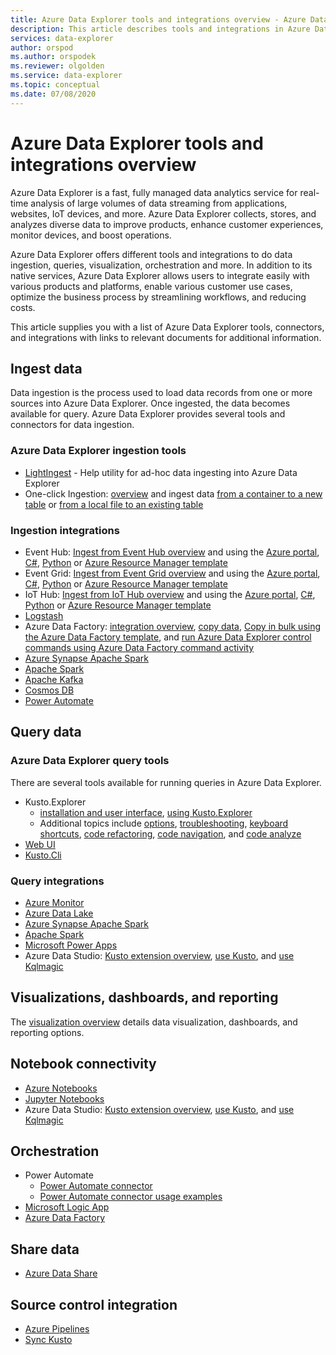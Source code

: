 ```yaml
---
title: Azure Data Explorer tools and integrations overview - Azure Data Explorer
description: This article describes tools and integrations in Azure Data Explorer.
services: data-explorer
author: orspod
ms.author: orspodek
ms.reviewer: olgolden
ms.service: data-explorer
ms.topic: conceptual
ms.date: 07/08/2020
---
```

# Azure Data Explorer tools and integrations overview

Azure Data Explorer is a fast, fully managed data analytics service for real-time analysis of large volumes of data streaming from applications, websites, IoT devices, and more. Azure Data Explorer collects, stores, and analyzes diverse data to improve products, enhance customer experiences, monitor devices, and boost operations. 

Azure Data Explorer offers different tools and integrations to do data ingestion, queries, visualization, orchestration and more. In addition to its native services, Azure Data Explorer allows users to integrate easily with various products and platforms, enable various customer use cases, optimize the business process by streamlining workflows, and reducing costs. 

This article supplies you with a list of Azure Data Explorer tools, connectors, and integrations with links to relevant documents for additional information.

## Ingest data 

Data ingestion is the process used to load data records from one or more sources into Azure Data Explorer. Once ingested, the data becomes available for query. Azure Data Explorer provides several tools and connectors for data ingestion. 

### Azure Data Explorer ingestion tools

* [LightIngest](lightingest.md) - Help utility for ad-hoc data ingesting into Azure Data Explorer
* One-click Ingestion: [overview](ingest-data-one-click.md) and ingest data [from a container to a new table](one-click-ingestion-new-table.md)
or [from a local file to an existing table](one-click-ingestion-existing-table.md)

### Ingestion integrations

* Event Hub: [Ingest from Event Hub overview](ingest-data-event-hub-overview.md) and using the [Azure portal](ingest-data-event-hub.md), [C#](data-connection-event-hub-csharp.md), [Python](data-connection-event-hub-python.md) or [Azure Resource Manager template](data-connection-event-hub-resource-manager.md)
* Event Grid: [Ingest from Event Grid overview](ingest-data-event-grid-overview.md) and using the [Azure portal](ingest-data-event-grid.md), [C#](data-connection-event-grid-csharp.md), [Python](data-connection-event-grid-python.md) or [Azure Resource Manager template](data-connection-event-grid-resource-manager.md)
* IoT Hub: [Ingest from IoT Hub overview](ingest-data-iot-hub-overview.md) and using the [Azure portal](ingest-data-iot-hub.md), [C#](data-connection-iot-hub-csharp.md), [Python](data-connection-iot-hub-python.md) or [Azure Resource Manager template](data-connection-iot-hub-resource-manager.md)
* [Logstash](ingest-data-logstash.md)
* Azure Data Factory: [integration overview](data-factory-integration.md), [copy data](data-factory-load-data.md), [Copy in bulk using the Azure Data Factory template](data-factory-template.md), and [run Azure Data Explorer control commands using Azure Data Factory command activity](data-factory-command-activity.md)
* [Azure Synapse Apache Spark](/azure/synapse-analytics/quickstart-connect-azure-data-explorer?context=%252fazure%252fdata-explorer%252fcontext%252fcontext)
* [Apache Spark](spark-connector.md)
* [Apache Kafka](ingest-data-kafka.md)
* [Cosmos DB](https://github.com/Azure/azure-kusto-labs/tree/master/cosmosdb-adx-integration)
* [Power Automate](flow.md)

## Query data

### Azure Data Explorer query tools

There are several tools available for running queries in Azure Data Explorer.

* Kusto.Explorer
    * [installation and user interface](kusto/tools/kusto-explorer.md), [using Kusto.Explorer](kusto/tools/kusto-explorer-using.md)
    * Additional topics include [options](kusto/tools/kusto-explorer-options.md), [troubleshooting](kusto/tools/kusto-explorer-troubleshooting.md), [keyboard shortcuts](kusto/tools/kusto-explorer-shortcuts.md), [code refactoring](kusto/tools/kusto-explorer-refactor.md), [code navigation](kusto/tools/kusto-explorer-codenav.md), and [code analyze](kusto/tools/kusto-explorer-code-analyzer.md)
* [Web UI](web-query-data.md)
* [Kusto.Cli](kusto/tools/kusto-cli.md)

### Query integrations

* [Azure Monitor](query-monitor-data.md)
* [Azure Data Lake](data-lake-query-data.md)
* [Azure Synapse Apache Spark](/azure/synapse-analytics/quickstart-connect-azure-data-explorer?context=%252fazure%252fdata-explorer%252fcontext%252fcontext)
* [Apache Spark](spark-connector.md)
* [Microsoft Power Apps](power-apps-connector.md)
* Azure Data Studio: [Kusto extension overview](/sql/azure-data-studio/extensions/kusto-extension?context=%252fazure%252fdata-explorer%252fcontext%252fcontext), [use Kusto](/sql/azure-data-studio/notebooks/notebooks-kusto-kernel?context=%252fazure%252fdata-explorer%252fcontext%252fcontext), and [use Kqlmagic](/sql/azure-data-studio/notebooks-kqlmagic?context=%252fazure%252fdata-explorer%252fcontext%252fcontext)

## Visualizations, dashboards, and reporting

The [visualization overview](viz-overview.md) details data visualization, dashboards, and reporting options. 

## Notebook connectivity

* [Azure Notebooks](/sql/azure-data-studio/notebooks/notebooks-kqlmagic?context=%252fazure%252fdata-explorer%252fcontext%252fcontext%253fcontext%253d%252fazure%252fdata-explorer%252fcontext%252fcontext)
* [Jupyter Notebooks](kqlmagic.md)
* Azure Data Studio: [Kusto extension overview](/sql/azure-data-studio/extensions/kusto-extension?context=%252fazure%252fdata-explorer%252fcontext%252fcontext), [use Kusto](/sql/azure-data-studio/notebooks/notebooks-kusto-kernel?context=%252fazure%252fdata-explorer%252fcontext%252fcontext), and [use Kqlmagic](/sql/azure-data-studio/notebooks-kqlmagic?context=%252fazure%252fdata-explorer%252fcontext%252fcontext)

## Orchestration

* Power Automate
    * [Power Automate connector](flow.md)
    * [Power Automate connector usage examples](flow-usage.md)
* [Microsoft Logic App](kusto/tools/logicapps.md) 
* [Azure Data Factory](data-factory-integration.md)

## Share data

* [Azure Data Share](data-share.md)

## Source control integration

* [Azure Pipelines](devops.md) 
* [Sync Kusto](kusto/tools/synckusto.md) 

<!--Open Source Tools-->